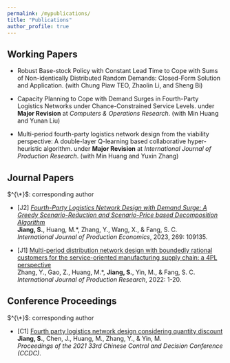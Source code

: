 ```yaml
---
permalink: /mypublications/
title: "Publications"
author_profile: true
---
```


Working Papers
-----

* Robust Base-stock Policy with Constant Lead Time to Cope with Sums of Non-identically Distributed Random Demands: Closed-Form Solution and Application. (with Chung Piaw TEO, Zhaolin Li, and Sheng Bi)

* Capacity Planning to Cope with  Demand Surges in Fourth-Party Logistics Networks under Chance-Constrained Service Levels. under **Major Revision** at _Computers & Operations Research_. (with Min Huang and Yunan Liu)

* Multi-period fourth-party logistics network design from the viability perspective: A double-layer Q-learning based collaborative hyper-heuristic algorithm. under **Major Revision** at _International Journal of Production Research_. (with Min Huang and Yuxin Zhang)

Journal Papers
-----
$^{\*}$: corresponding author

* [J2] [_Fourth-Party Logistics Network Design with Demand Surge: A Greedy Scenario-Reduction and Scenario-Price based Decomposition Algorithm_](https://doi.org/10.1016/j.ijpe.2023.109135) <br>
  **Jiang, S.**, Huang, M.*, Zhang, Y., Wang, X., & Fang, S. C. <br>
  _International Journal of Production Economics_, 2023, 269: 109135.

* [J1] [Multi-period distribution network design with boundedly rational customers for the service-oriented manufacturing supply chain: a 4PL perspective](https://www.tandfonline.com/doi/full/10.1080/00207543.2022.2140220) <br>
  Zhang, Y., Gao, Z., Huang, M.*, **Jiang, S.**, Yin, M., & Fang, S. C. <br>
  _International Journal of Production Research_, 2022: 1-20. 

Conference Proceedings
-----
$^{\*}$: corresponding author

* [C1] [Fourth party logistics network design considering quantity discount](https://ieeexplore.ieee.org/document/9602597) <br>
  **Jiang, S.**, Chen, J., Huang, M., Zhang, Y., & Yin, M. <br>
  _Proceedings of the 2021 33rd Chinese Control and Decision Conference (CCDC)_.
